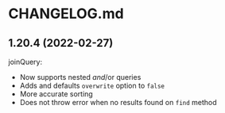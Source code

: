 # CHANGELOG.md

## 1.20.4 (2022-02-27)

joinQuery:

  - Now supports nested $and/$or queries
  - Adds and defaults `overwrite` option to `false`
  - More accurate sorting
  - Does not throw error when no results found on `find` method